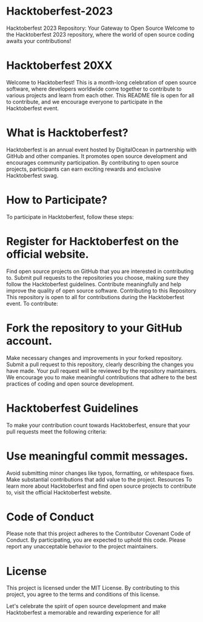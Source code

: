 # Hacktoberfest-2023
Hacktoberfest 2023 Repository: Your Gateway to Open Source  Welcome to the Hacktoberfest 2023 repository, where the world of open source coding awaits your contributions! 
# Hacktoberfest 20XX
Welcome to Hacktoberfest! This is a month-long celebration of open source software, where developers worldwide come together to contribute to various projects and learn from each other. This README file is open for all to contribute, and we encourage everyone to participate in the Hacktoberfest event.

# What is Hacktoberfest?
Hacktoberfest is an annual event hosted by DigitalOcean in partnership with GitHub and other companies. It promotes open source development and encourages community participation. By contributing to open source projects, participants can earn exciting rewards and exclusive Hacktoberfest swag.

# How to Participate?
To participate in Hacktoberfest, follow these steps:

# Register for Hacktoberfest on the official website.
Find open source projects on GitHub that you are interested in contributing to.
Submit pull requests to the repositories you choose, making sure they follow the Hacktoberfest guidelines.
Contribute meaningfully and help improve the quality of open source software.
Contributing to this Repository
This repository is open to all for contributions during the Hacktoberfest event. To contribute:

# Fork the repository to your GitHub account.
Make necessary changes and improvements in your forked repository.
Submit a pull request to this repository, clearly describing the changes you have made.
Your pull request will be reviewed by the repository maintainers.
We encourage you to make meaningful contributions that adhere to the best practices of coding and open source development.

# Hacktoberfest Guidelines
To make your contribution count towards Hacktoberfest, ensure that your pull requests meet the following criteria:

# Use meaningful commit messages.
Avoid submitting minor changes like typos, formatting, or whitespace fixes.
Make substantial contributions that add value to the project.
Resources
To learn more about Hacktoberfest and find open source projects to contribute to, visit the official Hacktoberfest website.

# Code of Conduct
Please note that this project adheres to the Contributor Covenant Code of Conduct. By participating, you are expected to uphold this code. Please report any unacceptable behavior to the project maintainers.

# License
This project is licensed under the MIT License. By contributing to this project, you agree to the terms and conditions of this license.

Let's celebrate the spirit of open source development and make Hacktoberfest a memorable and rewarding experience for all!
